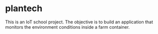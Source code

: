 # plantech
This is an IoT school project. The objective is to build an application that monitors the environment conditions inside a farm container.
